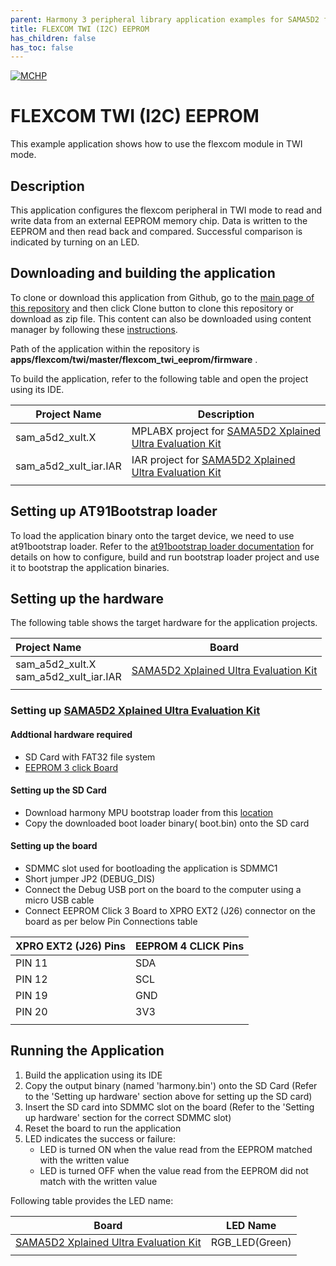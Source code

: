 ```yaml
---
parent: Harmony 3 peripheral library application examples for SAMA5D2 family
title: FLEXCOM TWI (I2C) EEPROM 
has_children: false
has_toc: false
---
```


[![MCHP](https://www.microchip.com/ResourcePackages/Microchip/assets/dist/images/logo.png)](https://www.microchip.com)

# FLEXCOM TWI (I2C) EEPROM

This example application shows how to use the flexcom module in TWI mode.

## Description

This application configures the flexcom peripheral in TWI mode to read and write data from an external EEPROM memory chip. Data is written to the EEPROM and then read back and compared. Successful comparison is indicated by turning on an LED.

## Downloading and building the application

To clone or download this application from Github, go to the [main page of this repository](https://github.com/Microchip-MPLAB-Harmony/csp_apps_sam_a5d2) and then click Clone button to clone this repository or download as zip file.
This content can also be downloaded using content manager by following these [instructions](https://github.com/Microchip-MPLAB-Harmony/contentmanager/wiki).

Path of the application within the repository is **apps/flexcom/twi/master/flexcom_twi_eeprom/firmware** .

To build the application, refer to the following table and open the project using its IDE.

| Project Name      | Description                                    |
| ----------------- | ---------------------------------------------- |
| sam_a5d2_xult.X | MPLABX project for [SAMA5D2 Xplained Ultra Evaluation Kit](https://www.microchip.com/DevelopmentTools/ProductDetails/ATSAMA5D2C-XULT) |
| sam_a5d2_xult_iar.IAR | IAR project for [SAMA5D2 Xplained Ultra Evaluation Kit](https://www.microchip.com/DevelopmentTools/ProductDetails/ATSAMA5D2C-XULT) |
|||

## Setting up AT91Bootstrap loader

To load the application binary onto the target device, we need to use at91bootstrap loader. Refer to the [at91bootstrap loader documentation](../../../../docs/readme_bootstrap.md) for details on how to configure, build and run bootstrap loader project and use it to bootstrap the application binaries.

## Setting up the hardware

The following table shows the target hardware for the application projects.

| Project Name| Board|
|:---------|:---------:|
| sam_a5d2_xult.X <br> sam_a5d2_xult_iar.IAR | [SAMA5D2 Xplained Ultra Evaluation Kit](https://www.microchip.com/DevelopmentTools/ProductDetails/ATSAMA5D2C-XULT) |
|||

### Setting up [SAMA5D2 Xplained Ultra Evaluation Kit](https://www.microchip.com/DevelopmentTools/ProductDetails/ATSAMA5D2C-XULT)

#### Addtional hardware required

- SD Card with FAT32 file system
- [EEPROM 3 click Board](https://www.mikroe.com/eeprom-3-click)

#### Setting up the SD Card

- Download harmony MPU bootstrap loader from this [location](firmware/at91bootstrap_sam_a5d2_xult.X/binaries/boot.bin)
- Copy the downloaded boot loader binary( boot.bin) onto the SD card

#### Setting up the board

- SDMMC slot used for bootloading the application is SDMMC1
- Short jumper JP2 (DEBUG_DIS)
- Connect the Debug USB port on the board to the computer using a micro USB cable
- Connect EEPROM Click 3 Board to XPRO EXT2 (J26) connector on the board as per below Pin Connections table

| XPRO EXT2 (J26) Pins | EEPROM 4 CLICK Pins |
| -------------------- | ------------------- |
| PIN 11 | SDA |
| PIN 12 | SCL |
| PIN 19 | GND |
| PIN 20 | 3V3 |
|||

## Running the Application

1. Build the application using its IDE
2. Copy the output binary (named 'harmony.bin') onto the SD Card (Refer to the 'Setting up hardware' section above for setting up the SD card)
3. Insert the SD card into SDMMC slot on the board (Refer to the 'Setting up hardware' section for the correct SDMMC slot)
4. Reset the board to run the application
5. LED indicates the success or failure:
    - LED is turned ON when the value read from the EEPROM matched with the written value
    - LED is turned OFF when the value read from the EEPROM did not match with the written value

Following table provides the LED name:

| Board      | LED Name                                    |
| ----------------- | ---------------------------------------------- |
| [SAMA5D2 Xplained Ultra Evaluation Kit](https://www.microchip.com/DevelopmentTools/ProductDetails/ATSAMA5D2C-XULT) |RGB_LED(Green)  |
|||
